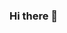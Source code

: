 ### Hi there 👋

<!--
**jldediego/jldediego** is a ✨ _special_ ✨ repository because its `README.md` (this file) appears on your GitHub profile.

Here are some ideas to get you started:

- 🔭 I’m currently working as a Contract Manager
- 🌱 I’m currently learning several disciplines related with Data Science through a Msc Data Science & Business Analytics in Escuela de Organización Industrial (EOI)
- 👯 I’m looking to collaborate on in projects
- 🤔 I’m looking for help with to anybody with needs help if i have enough time...
- 💬 Ask me about whatever, we will solve it!
- 📫 How to reach me: www.linkedin.com/in/jldediego

